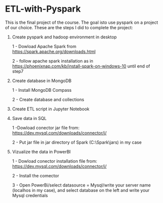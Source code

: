 # ETL-with-Pyspark

This is the final project of the course. The goal isto use pyspark on a project of our choice. These are the steps I did to complete the project:

1) Create pyspark and hadoop environment in desktop

    1 - Dowload Apache Spark from https://spark.apache.org/downloads.html
    
    2 - follow apache spark installation as in https://phoenixnap.com/kb/install-spark-on-windows-10 until end of step7

2) Create database in MongoDB

    1 - Install MongoDB Compass
    
    2 - Create database and collections
    
 3) Create ETL script in Jupyter Notebook
 
 4) Save data in SQL 
 
    1 -Dowload conector jar file from: https://dev.mysql.com/downloads/connector/j/
    
    2 - Put jar file in jar directory of Spark (C:\\Spark\jars) in my case
 
 5) Vizualize the data in PowerBI
  
    1 - Dowload conector installation file from: https://dev.mysql.com/downloads/connector/j/
    
    2 - Install the comector
    
    3 - Open PowerBi/select datasource = Mysql/write your server name (localhos in my case), and select database on the left and write your Mysql credentials
    
    
    
    






